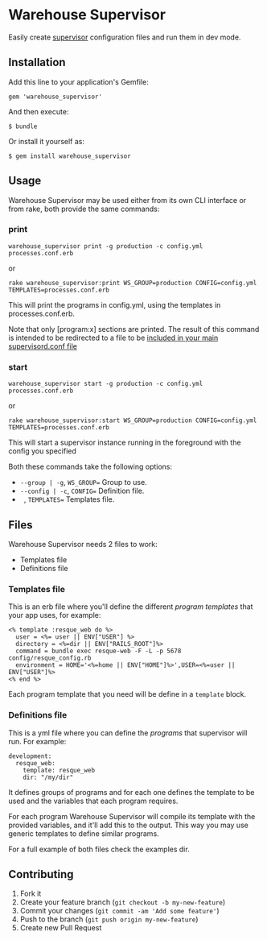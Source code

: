 # Warehouse Supervisor

Easily create [supervisor](http://supervisord.org/) configuration files and run them in dev mode.

## Installation

Add this line to your application's Gemfile:

    gem 'warehouse_supervisor'

And then execute:

    $ bundle

Or install it yourself as:

    $ gem install warehouse_supervisor

## Usage

Warehouse Supervisor may be used either from its own CLI interface or from rake, both provide the same commands:

### print

    warehouse_supervisor print -g production -c config.yml processes.conf.erb

or

    rake warehouse_supervisor:print WS_GROUP=production CONFIG=config.yml TEMPLATES=processes.conf.erb
    
This will print the programs in config.yml, using the templates in processes.conf.erb. 

Note that only [program:x] sections are printed. The result of this command is intended to be redirected to a file to be
[included in your main supervisord.conf file](http://supervisord.org/configuration.html#include-section-settings)

### start

    warehouse_supervisor start -g production -c config.yml processes.conf.erb

or

    rake warehouse_supervisor:start WS_GROUP=production CONFIG=config.yml TEMPLATES=processes.conf.erb


This will start a supervisor instance running in the foreground with the config you specified

Both these commands take the following options:

  * `--group | -g`, `WS_GROUP=` Group to use.
  * `--config | -c`, `CONFIG=` Definition file.
  * ` `, `TEMPLATES=` Templates file.

## Files

Warehouse Supervisor needs 2 files to work:

- Templates file
- Definitions file

### Templates file

This is an erb file where you'll define the different *program templates* that your app uses, for example:

    <% template :resque_web do %>
      user = <%= user || ENV["USER"] %>
      directory = <%=dir || ENV["RAILS_ROOT"]%>
      command = bundle exec resque-web -F -L -p 5678 config/resque_config.rb 
      environment = HOME='<%=home || ENV["HOME"]%>',USER=<%=user || ENV["USER"]%>
    <% end %>

Each program template that you need will be define in a `template` block.

### Definitions file

This is a yml file where you can define the *programs* that supervisor will run. For example:

    development:
      resque_web:
        template: resque_web
        dir: "/my/dir"

It defines groups of programs and for each one defines the template to be used and the variables 
that each program requires.

For each program Warehouse Supervisor will compile its template with the provided variables, and it'll add this to
the output. This way you may use generic templates to define similar programs.

For a full example of both files check the examples dir.


## Contributing

1. Fork it
2. Create your feature branch (`git checkout -b my-new-feature`)
3. Commit your changes (`git commit -am 'Add some feature'`)
4. Push to the branch (`git push origin my-new-feature`)
5. Create new Pull Request

